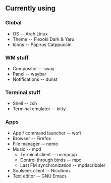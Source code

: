 ## Currently using
### Global
* OS -- Arch Linux
* Theme -- Flexoki Dark & Yaru
* Icons -- Papirus Catppuccin
### WM stuff
* Compositor -- sway
* Panel -- waybar
* Notifications -- dunst
### Terminal stuff
* Shell -- zsh
* Terminal emulator -- kitty
### Apps
* App / command launcher -- wofi
* Browser -- Firefox
* File manager -- nemo
* Music -- mpd
  * Terminal client -- ncmpcpp
  * Control through binds -- mpc
  * Last FM synchronization -- mpdscribbler
* Soulseek client -- Nicotine+
* Text editor -- GNU Emacs
